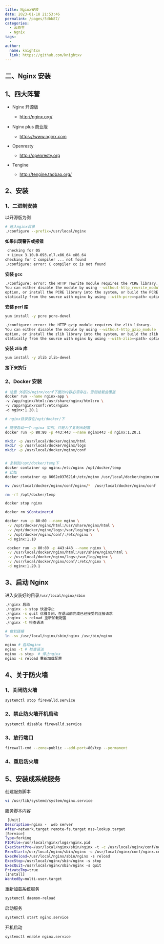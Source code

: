```yaml
---
title: Nginx安装
date: 2023-01-18 21:53:46
permalink: /pages/5dbb87/
categories:
  - 云原生
  - Ngnix
tags:
  - 
author: 
  name: knightxv
  link: https://github.com/knightxv
---
```

##  二、Nginx 安装

##  1、四大阵营

-   Nginx 开源版

    -   http://nginx.org/

-   Nginx plus 商业版

    -   https://www.nginx.com

-   Openresty

    -   http://openresty.org

-   Tengine

    -   http://tengine.taobao.org/

##  2、安装

###  1、二进制安装

以开源版为例

```sh
# 进入nginx目录
./configure --prefix=/usr/local/nginx
```

**如果出现警告或报错**

```sh
 checking for OS
 + Linux 3.10.0-693.el7.x86_64 x86_64
checking for C compiler ... not found
./configure: error: C compiler cc is not found
```

**安装 gcc**

```sh
./configure: error: the HTTP rewrite module requires the PCRE library.
You can either disable the module by using --without-http_rewrite_module
option, or install the PCRE library into the system, or build the PCRE library
statically from the source with nginx by using --with-pcre=<path> option.
```

**安装 perl 库**

```sh
yum install -y pcre pcre-devel
```

```sh
./configure: error: the HTTP gzip module requires the zlib library.
You can either disable the module by using --without-http_gzip_module
option, or install the zlib library into the system, or build the zlib library
statically from the source with nginx by using --with-zlib=<path> option.
```

**安装 zlib 库**

```sh
yum install -y zlib zlib-devel
```

**接下来执行**

###  2、Docker 安装

```sh
# 注意 外部的/nginx/conf下面的内容必须存在，否则挂载会覆盖
docker run --name nginx-app \
-v /app/nginx/html:/usr/share/nginx/html:ro \
-v /app/nginx/conf:/etc/nginx
-d nginx:1.20.1

# nginx目录放在/opt/docker/下

# 随便启动一个 nginx 实例，只是为了复制出配置
docker run -p 80:80 -p 443:443 --name nginx443 -d nginx:1.20.1

mkdir -p /usr/local/docker/nginx/html
mkdir -p /usr/local/docker/nginx/logs
mkdir -p /usr/local/docker/nginx/conf


# 复制到/opt/docker/temp下
docker container cp nginx:/etc/nginx /opt/docker/temp
# 比如
docker container cp 8662e037621d:/etc/nginx /usr/local/docker/nginx/conf/

mv /usr/local/docker/nginx/conf/nginx/*  /usr/local/docker/nginx/conf

rm -rf /opt/docker/temp

docker stop nginx

docker rm $Containerid

docker run -p 80:80 --name nginx \
 -v /opt/docker/nginx/html:/usr/share/nginx/html \
 -v /opt/docker/nginx/logs:/var/log/nginx \
 -v /opt/docker/nginx/conf/:/etc/nginx \
 -d nginx:1.10

 docker run -p 80:80 -p 443:443 --name nginx \
 -v /usr/local/docker/nginx/html:/usr/share/nginx/html \
 -v /usr/local/docker/nginx/logs:/var/log/nginx \
 -v /usr/local/docker/nginx/conf/:/etc/nginx \
 -d nginx:1.20.1
```

##  3、启动 Nginx

进入安装好的目录`/usr/local/nginx/sbin`

```sh
./nginx 启动
./nginx -s stop 快速停止
./nginx -s quit 优雅关闭，在退出前完成已经接受的连接请求
./nginx -s reload 重新加载配置
./nginx -t 检查语法
```

```sh
# 做软链接
ln -sv /usr/local/nginx/sbin/nginx /usr/bin/nginx

nginx # 启动nginx
nginx -t # 检查语法
nginx -s stop  # 停止nginx
nginx -s reload 重新加载配置
```

##  4、关于防火墙

###  1、关闭防火墙

```sh
systemctl stop firewalld.service
```

###  2、禁止防火墙开机启动

```sh
systemctl disable firewalld.service
```

###  3、放行端口

```sh
firewall-cmd --zone=public --add-port=80/tcp --permanent
```

###  4、重启防火墙

##  5、安装成系统服务

创建服务脚本

```sh
vi /usr/lib/systemd/system/nginx.service
```

服务脚本内容

```sh
 [Unit]
Description=nginx -  web server
After=network.target remote-fs.target nss-lookup.target
[Service]
Type=forking
PIDFile=/usr/local/nginx/logs/nginx.pid
ExecStartPre=/usr/local/nginx/sbin/nginx -t -c /usr/local/nginx/conf/nginx.conf
ExecStart=/usr/local/nginx/sbin/nginx -c /usr/local/nginx/conf/nginx.conf
ExecReload=/usr/local/nginx/sbin/nginx -s reload
ExecStop=/usr/local/nginx/sbin/nginx -s stop
ExecQuit=/usr/local/nginx/sbin/nginx -s quit
PrivateTmp=true
[Install]
WantedBy=multi-user.target
```

重新加载系统服务

```sh
systemctl daemon-reload
```

启动服务

```sh
systemctl start nginx.service
```

开机启动

```sh
systemctl enable nginx.service
```
